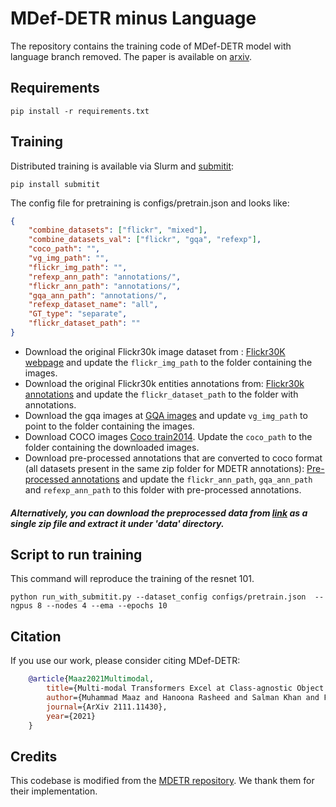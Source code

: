 **MDef-DETR minus Language**
========

The repository contains the training code of MDef-DETR model with language branch removed. 
The paper is available on [arxiv](https://arxiv.org/abs/2111.11430).

## Requirements

```
pip install -r requirements.txt
```

## Training

Distributed training is available via Slurm and [submitit](https://github.com/facebookincubator/submitit):
```
pip install submitit
```

The config file for pretraining is configs/pretrain.json and looks like:

```json
{
    "combine_datasets": ["flickr", "mixed"],
    "combine_datasets_val": ["flickr", "gqa", "refexp"],
    "coco_path": "",
    "vg_img_path": "",
    "flickr_img_path": "",
    "refexp_ann_path": "annotations/",
    "flickr_ann_path": "annotations/",
    "gqa_ann_path": "annotations/",
    "refexp_dataset_name": "all",
    "GT_type": "separate",
    "flickr_dataset_path": ""
}
```

* Download the original Flickr30k image dataset from : [Flickr30K webpage](http://shannon.cs.illinois.edu/DenotationGraph/) and update the `flickr_img_path` to the folder containing the images.
* Download the original Flickr30k entities annotations from: [Flickr30k annotations](https://github.com/BryanPlummer/flickr30k_entities) and update the `flickr_dataset_path` to the folder with annotations.
* Download the gqa images at [GQA images](https://nlp.stanford.edu/data/gqa/images.zip) and update `vg_img_path` to point to the folder containing the images.
* Download COCO images [Coco train2014](http://images.cocodataset.org/zips/train2014.zip). Update the `coco_path` to the folder containing the downloaded images.
* Download pre-processed annotations that are converted to coco format (all datasets present in the same zip folder for MDETR annotations): [Pre-processed annotations](https://zenodo.org/record/4729015/files/mdetr_annotations.tar.gz?download=1) and update the `flickr_ann_path`, `gqa_ann_path` and `refexp_ann_path` to this folder with pre-processed annotations.

##### Alternatively, you can download the preprocessed data from [link](https://drive.google.com/drive/folders/1-3kAsyZIVFbNelRXrF93Y5tMgOypv2jV?usp=sharing) as a single zip file and extract it under 'data' directory. 

## Script to run training

This command will reproduce the training of the resnet 101.
```
python run_with_submitit.py --dataset_config configs/pretrain.json  --ngpus 8 --nodes 4 --ema --epochs 10
```

## Citation 
If you use our work, please consider citing MDef-DETR:
```bibtex
    @article{Maaz2021Multimodal,
        title={Multi-modal Transformers Excel at Class-agnostic Object Detection},
        author={Muhammad Maaz and Hanoona Rasheed and Salman Khan and Fahad Shahbaz Khan and Rao Muhammad Anwer and Ming-Hsuan Yang},
        journal={ArXiv 2111.11430},
        year={2021}
    }
```

## Credits
This codebase is modified from the [MDETR repository](https://github.com/ashkamath/mdetr). 
We thank them for their implementation.